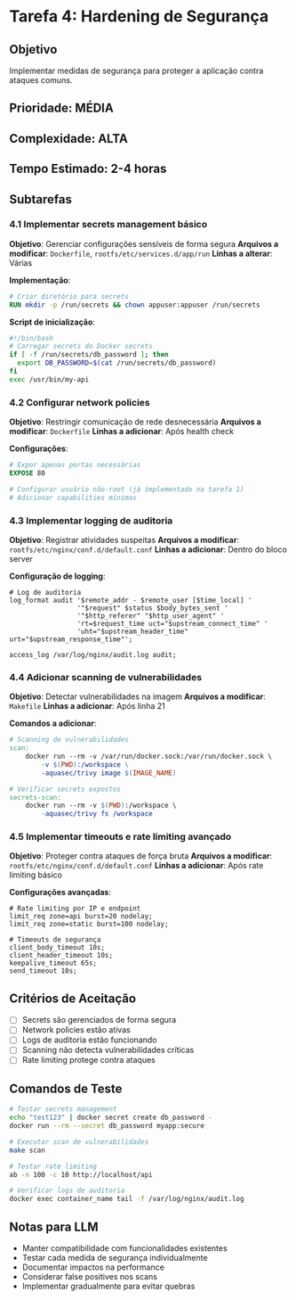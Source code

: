 # Tarefa 4: Hardening de Segurança

## Objetivo
Implementar medidas de segurança para proteger a aplicação contra ataques comuns.

## Prioridade: MÉDIA
## Complexidade: ALTA
## Tempo Estimado: 2-4 horas

## Subtarefas

### 4.1 Implementar secrets management básico
**Objetivo**: Gerenciar configurações sensíveis de forma segura
**Arquivos a modificar**: `Dockerfile`, `rootfs/etc/services.d/app/run`
**Linhas a alterar**: Várias

**Implementação**:
```dockerfile
# Criar diretório para secrets
RUN mkdir -p /run/secrets && chown appuser:appuser /run/secrets
```

**Script de inicialização**:
```bash
#!/bin/bash
# Carregar secrets do Docker secrets
if [ -f /run/secrets/db_password ]; then
  export DB_PASSWORD=$(cat /run/secrets/db_password)
fi
exec /usr/bin/my-api
```

### 4.2 Configurar network policies
**Objetivo**: Restringir comunicação de rede desnecessária
**Arquivos a modificar**: `Dockerfile`
**Linhas a adicionar**: Após health check

**Configurações**:
```dockerfile
# Expor apenas portas necessárias
EXPOSE 80

# Configurar usuário não-root (já implementado na tarefa 1)
# Adicionar capabilities mínimas
```

### 4.3 Implementar logging de auditoria
**Objetivo**: Registrar atividades suspeitas
**Arquivos a modificar**: `rootfs/etc/nginx/conf.d/default.conf`
**Linhas a adicionar**: Dentro do bloco server

**Configuração de logging**:
```nginx
# Log de auditoria
log_format audit '$remote_addr - $remote_user [$time_local] '
                 '"$request" $status $body_bytes_sent '
                 '"$http_referer" "$http_user_agent" '
                 'rt=$request_time uct="$upstream_connect_time" '
                 'uht="$upstream_header_time" urt="$upstream_response_time"';

access_log /var/log/nginx/audit.log audit;
```

### 4.4 Adicionar scanning de vulnerabilidades
**Objetivo**: Detectar vulnerabilidades na imagem
**Arquivos a modificar**: `Makefile`
**Linhas a adicionar**: Após linha 21

**Comandos a adicionar**:
```makefile
# Scanning de vulnerabilidades
scan:
	docker run --rm -v /var/run/docker.sock:/var/run/docker.sock \
		-v $(PWD):/workspace \
		-aquasec/trivy image $(IMAGE_NAME)

# Verificar secrets expostos
secrets-scan:
	docker run --rm -v $(PWD):/workspace \
		-aquasec/trivy fs /workspace
```

### 4.5 Implementar timeouts e rate limiting avançado
**Objetivo**: Proteger contra ataques de força bruta
**Arquivos a modificar**: `rootfs/etc/nginx/conf.d/default.conf`
**Linhas a adicionar**: Após rate limiting básico

**Configurações avançadas**:
```nginx
# Rate limiting por IP e endpoint
limit_req zone=api burst=20 nodelay;
limit_req zone=static burst=100 nodelay;

# Timeouts de segurança
client_body_timeout 10s;
client_header_timeout 10s;
keepalive_timeout 65s;
send_timeout 10s;
```

## Critérios de Aceitação
- [ ] Secrets são gerenciados de forma segura
- [ ] Network policies estão ativas
- [ ] Logs de auditoria estão funcionando
- [ ] Scanning não detecta vulnerabilidades críticas
- [ ] Rate limiting protege contra ataques

## Comandos de Teste
```bash
# Testar secrets management
echo "test123" | docker secret create db_password -
docker run --rm --secret db_password myapp:secure

# Executar scan de vulnerabilidades
make scan

# Testar rate limiting
ab -n 100 -c 10 http://localhost/api

# Verificar logs de auditoria
docker exec container_name tail -f /var/log/nginx/audit.log
```

## Notas para LLM
- Manter compatibilidade com funcionalidades existentes
- Testar cada medida de segurança individualmente
- Documentar impactos na performance
- Considerar false positives nos scans
- Implementar gradualmente para evitar quebras
